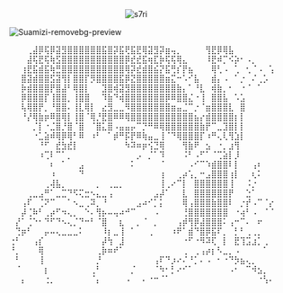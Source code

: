 

ㅤㅤㅤㅤㅤㅤㅤㅤㅤㅤㅤㅤㅤㅤㅤㅤ<img src="https://komarev.com/ghpvc/?username=s7ri&label=✧&color=000000&style=flat" alt="s7ri" />

![Suamizi-removebg-preview](https://github.com/user-attachments/assets/f5c2facc-60b4-4f8f-9697-bb4aadb90b65)


⠀⠀⠀⢀⣼⡿⢯⡿⣽⣻⣿⣿⣿⣿⣿⣿⣯⣿⡽⣯⢟⣯⣟⢿⣽⣻⡽⣶⢤⡀⠀⠀⠀⠀⢻⣟⡿⢿⣧⠀⠀⠀⠀⠀⠀⠀
⠀⠀⠀⣼⢯⣟⢯⢷⣫⣿⣿⣿⣿⣿⣿⣿⣿⣿⣿⣿⡿⣞⣞⣯⢶⣏⡷⢯⢯⢿⣄⠀⠀⠀⠸⣟⠾⡉⠪⡵⠂⠠⡀⠀⠀⠀
⠀⠀⢰⣟⣯⣾⣯⢷⣛⣿⣿⣿⣿⣿⣿⣿⣿⣿⣿⣿⢿⡽⣞⣾⣿⣮⡝⣯⢛⡎⡟⣦⠀⠀⠀⢿⢃⠠⠀⢁⠀⢂⠈⠠⠀⢡
⠀⠀⣿⣽⣾⣿⣿⣫⣽⢻⡇⣿⣿⡏⡻⣿⣿⣿⣿⣯⡿⣝⣿⣿⣿⣿⣿⣶⣍⠒⠡⠊⣧⠀⠀⣾⡄⠠⠀⠁⡐⠀⠌⢀⡡⠀
⠀⠀⡷⣾⣿⣿⣿⡟⣿⣼⠃⢿⣿⡇⠀⠀⣹⣿⢾⣽⣻⣿⣿⣿⣿⣿⣿⣿⣿⣷⡄⠁⠘⣇⠀⢾⣷⡀⠂⠀⠐⠈⠀⠁⠀⠀
⠀⠀⡿⣿⣿⣿⡏⢸⣿⣿⡀⢸⣿⣿⠀⠀⠹⣷⠙⢾⣿⣿⣿⣿⣿⣿⣿⡿⠿⣿⣿⣌⠐⢸⠀⣿⣿⣧⠀⠡⣡⠀⠀⠀⠀⠀
⠀⠀⢧⢿⣿⡟⡀⠘⣿⣿⠄⢸⣇⢿⡇⠀⣔⣻⣀⣀⠻⣿⣿⣿⣿⣿⣿⣿⣶⣤⣈⠉⡐⠈⣶⣿⣿⣿⣇⠀⣿⠀⠀⠀⠀⠀
⠀⠀⠘⡜⢿⣷⡶⠿⣿⢿⡇⢸⣿⠈⢿⡘⣟⣿⠿⠿⢿⣿⣿⣿⣿⣿⣿⣿⣿⣿⣿⣿⣦⡔⣾⣿⣿⣿⣿⡆⡇⠀⠀⠀⠀⠀
⠀⠀⠀⠀⡈⡇⠐⣈⣿⡘⣿⠈⣿⠀⠈⣿⣅⣿⠠⣤⣤⡤⠉⡙⠛⠿⢿⣿⣿⣿⣿⣿⣿⣷⡟⠉⣀⣹⣿⡇⡇⠀⠀⠀⠀⠀
⠀⠀⠀⠀⠐⣁⣵⠾⢿⡿⢿⠃⠿⠀⠰⠃⠀⠁⡾⠛⡯⡟⠿⢷⣤⣀⢸⠈⠙⢿⣿⣿⣿⡏⠰⠛⢄⢇⢻⣱⡇⠀⠀⠀⠀⠀
⠀⠀⠀⠀⠀⠘⠋⠀⣞⣳⣞⡇⠀⠀⠀⠀⠀⠀⠀⠀⠳⠽⠶⡶⢪⣙⢿⠀⠀⠀⢻⣷⠟⠀⣢⠀⠐⡀⣰⢻⠀⠀⠀⠀⠀⠀
⠀⠀⠀⠀⠀⠰⢉⠇⠉⠁⡀⠀⠀⠀⠀⠀⠀⠀⠀⠀⠀⠀⡠⠀⡈⠁⠹⠀⠀⠀⠨⠃⠠⠋⠁⠈⢉⣵⡇⡸⠀⠀⠀⠀⠀⠀
⠀⠀⠀⠀⠀⠀⠀⠆⠀⠁⠀⠀⣠⠀⠀⠀⠀⠀⠀⠀⠀⠅⠀⠀⠀⠀⠈⠀⠀⠀⠀⠠⠊⠉⠱⣾⣿⣿⠇⡇⠀⠀⢠⠆⠀⠀
⠀⠀⠀⠀⠀⠀⠀⠰⠀⠀⠀⠀⠙⠀⠀⠀⠀⠀⠀⠀⠀⠀⠀⠀⠀⠀⢰⠀⠀⢀⡴⢡⡀⠒⣠⣿⣿⣿⢰⡇⠀⠀⢆⠅⠀⠀
⠀⠀⠀⠀⠀⠀⢀⢼⣧⡀⠀⠀⠀⠀⠀⡀⠀⢀⣀⡀⠀⠀⠀⠀⠀⠀⢸⢀⠔⠉⡇⠀⣿⣿⣿⣿⣿⣿⢸⠀⠀⠨⡐⠀⠀⠀
⠀⠀⠀⢀⣀⣠⠛⠁⣀⣉⠙⠫⢍⣒⠢⣄⣀⢠⠀⠀⠀⠀⠀⠀⠀⣠⡼⠁⠀⠀⣇⠀⣿⣿⣿⣿⣿⣿⡟⠀⠀⣑⠁⠀⠀⠀
⠀⠀⢠⠏⠀⢈⠝⠉⠀⠀⠁⠢⣀⢀⠽⡀⠘⠀⠀⠀⠀⠀⣠⠴⠊⡁⡅⠀⠀⠀⢿⢠⣿⣿⣿⣷⣿⣿⠇⠀⡐⡞⠠⠉⠈⡔
⠀⠀⡼⢈⠷⠃⢀⡴⠋⠲⢄⡀⠀⠑⠄⢻⡦⠤⢤⠴⠚⠉⠀⠀⠀⠠⠀⠀⠀⠀⢘⣿⣿⣿⣿⣿⣿⣿⠀⠐⢴⠃⠠⠀⠈⠈
⠀⡜⠁⢈⠑⠂⠙⠋⠙⠢⢄⡈⠙⠒⠃⠈⣿⠀⠀⣆⠀⠀⡀⠈⠀⡀⠀⠀⠀⢠⡾⢻⡿⣼⣿⣿⣿⠅⢠⠒⠉⠄⠀⠖⠀⠀
⠀⢙⡶⠃⠀⠀⡤⠤⢄⣀⣀⣀⠅⠀⠀⠀⠸⡆⣀⢸⠀⠁⠀⠀⢀⠀⠀⠀⠰⠟⠁⣾⠙⣿⡿⣯⠏⡀⠀⡃⠃⢀⢀⡀⠀⠀
⢐⠃⠀⠀⢠⡎⠀⠀⠀⠀⠀⠀⠀⠀⠀⠀⡼⢳⠀⣸⠀⠀⠀⠀⠀⠀⠀⠀⠀⠀⠐⠋⠐⠻⠽⢏⠀⡇⠀⣟⢹⣩⣰⡁⢀⠀
⠘⡀⠀⠀⠀⢿⠀⠀⠀⠀⠀⠀⠀⠀⠀⢀⡷⠶⠞⠁⠀⠀⠀⠀⠀⠀⠀⠀⠀⠀⢀⠀⢀⢠⡴⡆⠣⣀⡀⠠⠀⠀⠀⠀⠁⠀
⠀⠃⠀⠀⠀⢸⠀⠀⠀⠀⠀⠀⠀⠀⠀⡘⠀⠀⠀⠀⠀⠀⠀⠀⠀⢠⠏⠙⡰⠔⠌⠘⡁⠄⠠⠀⠂⠐⠙⡳⣦⢄⡀⠀⠀⠀
⠀⠈⠀⠀⠀⠀⡆⠀⠀⠀⠀⠀⠀⠀⢀⠃⠀⠀⠀⠀⠀⡈⠀⠀⠀⠈⠳⠂⡃⠔⠊⠁⠀⠀⠀⠀⠀⠀⠠⠂⠀⠉⠺⣢⡀⠀
⠀⠀⡄⠀⠀⠀⢐⡀⠀⠀⠀⠀⠀⠀⠈⡄⠀⠀⠀⠀⠠⠀⠀⠄⠐⠒⠈⠁⠀⠀⠀⠀⠀⠀⠀⠀⠀⠀⠀⠀⠀⠀⠀⠐⢣⠄


<!--
**s7ri/s7ri** is a ✨ _special_ ✨ repository because its `README.md` (this file) appears on your GitHub profile.

Here are some ideas to get you started:

- 🔭 I’m currently working on ...
- 🌱 I’m currently learning ...
- 👯 I’m looking to collaborate on ...
- 🤔 I’m looking for help with ...
- 💬 Ask me about ...
- 📫 How to reach me: ...
- 😄 Pronouns: ...
- ⚡ Fun fact: ...
-->
